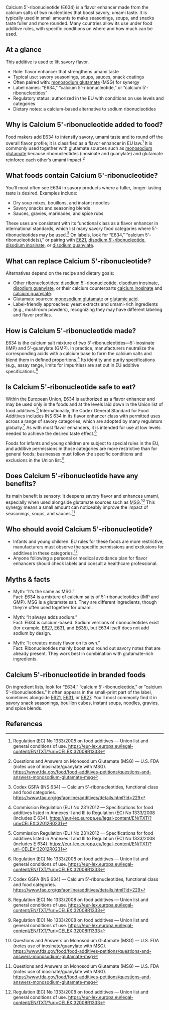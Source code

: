 Calcium 5'-ribonucleotide (E634) is a flavor enhancer made from the calcium salts of two nucleotides that boost savory, umami taste. It is typically used in small amounts to make seasonings, soups, and snacks taste fuller and more rounded. Many countries allow its use under food additive rules, with specific conditions on where and how much can be used.

<!--more-->

## At a glance
This additive is used to lift savory flavor.

- Role: flavor enhancer that strengthens umami taste
- Typical use: savory seasonings, soups, sauces, snack coatings
- Often paired with: [monosodium glutamate](/e621-monosodium-glutamate) (MSG) for synergy
- Label names: “E634,” “calcium 5'-ribonucleotide,” or “calcium 5'-ribonucleotides”
- Regulatory status: authorized in the EU with conditions on use levels and categories
- Dietary notes: a calcium-based alternative to sodium ribonucleotides

## Why is Calcium 5'-ribonucleotide added to food?
Food makers add E634 to intensify savory, umami taste and to round off the overall flavor profile; it is classified as a flavor enhancer in EU law.[^2] It is commonly used together with glutamate sources such as [monosodium glutamate](/e621-monosodium-glutamate) because ribonucleotides (inosinate and guanylate) and glutamate reinforce each other’s umami impact.[^4]

## What foods contain Calcium 5'-ribonucleotide?
You’ll most often see E634 in savory products where a fuller, longer-lasting taste is desired. Examples include:

- Dry soup mixes, bouillons, and instant noodles
- Savory snacks and seasoning blends
- Sauces, gravies, marinades, and spice rubs

These uses are consistent with its functional class as a flavor enhancer in international standards, which list many savory food categories where 5'-ribonucleotides may be used.[^3] On labels, look for “E634,” “calcium 5'-ribonucleotide(s),” or pairing with [E621](/e621-monosodium-glutamate), [disodium 5'-ribonucleotide](/e635-disodium-5-ribonucleotide), [disodium inosinate](/e631-disodium-inosinate), or [disodium guanylate](/e627-disodium-guanylate).

## What can replace Calcium 5'-ribonucleotide?
Alternatives depend on the recipe and dietary goals:

- Other ribonucleotides: [disodium 5'-ribonucleotide](/e635-disodium-5-ribonucleotide), [disodium inosinate](/e631-disodium-inosinate), [disodium guanylate](/e627-disodium-guanylate), or their calcium counterparts [calcium inosinate](/e633-calcium-inosinate) and [calcium guanylate](/e629-calcium-guanylate).
- Glutamate sources: [monosodium glutamate](/e621-monosodium-glutamate) or [glutamic acid](/e620-glutamic-acid).
- Label-friendly approaches: yeast extracts and umami-rich ingredients (e.g., mushroom powders), recognizing they may have different labeling and flavor profiles.

## How is Calcium 5'-ribonucleotide made?
E634 is the calcium salt mixture of two 5'-ribonucleotides—5'-inosinate (IMP) and 5'-guanylate (GMP). In practice, manufacturers neutralize the corresponding acids with a calcium base to form the calcium salts and blend them in defined proportions.[^1] Its identity and purity specifications (e.g., assay range, limits for impurities) are set out in EU additive specifications.[^1]

## Is Calcium 5'-ribonucleotide safe to eat?
Within the European Union, E634 is authorized as a flavor enhancer and may be used only in the foods and at the levels laid down in the Union list of food additives.[^2] Internationally, the Codex General Standard for Food Additives includes INS 634 in its flavor enhancer class with permitted uses across a range of savory categories, which are adopted by many regulators globally.[^3] As with most flavor enhancers, it is intended for use at low levels needed to achieve the desired taste effect.[^2]

Foods for infants and young children are subject to special rules in the EU, and additive permissions in those categories are more restrictive than for general foods; businesses must follow the specific conditions and exclusions in the Union list.[^2]

## Does Calcium 5'-ribonucleotide have any benefits?
Its main benefit is sensory: it deepens savory flavor and enhances umami, especially when used alongside glutamate sources such as [MSG](/e621-monosodium-glutamate).[^4] This synergy means a small amount can noticeably improve the impact of seasonings, soups, and sauces.[^4]

## Who should avoid Calcium 5'-ribonucleotide?
- Infants and young children: EU rules for these foods are more restrictive; manufacturers must observe the specific permissions and exclusions for additives in these categories.[^2]
- Anyone following a personal or medical avoidance plan for flavor enhancers should check labels and consult a healthcare professional.

## Myths & facts
- Myth: “It’s the same as MSG.”  
  Fact: E634 is a mixture of calcium salts of 5'-ribonucleotides (IMP and GMP). MSG is a glutamate salt. They are different ingredients, though they’re often used together for umami.

- Myth: “It always adds sodium.”  
  Fact: E634 is calcium-based. Sodium versions of ribonucleotides exist (for example, [E627](/e627-disodium-guanylate), [E631](/e631-disodium-inosinate), and [E635](/e635-disodium-5-ribonucleotide)), but E634 itself does not add sodium by design.

- Myth: “It creates meaty flavor on its own.”  
  Fact: Ribonucleotides mainly boost and round out savory notes that are already present. They work best in combination with glutamate-rich ingredients.

## Calcium 5'-ribonucleotide in branded foods
On ingredient lists, look for “E634,” “calcium 5'-ribonucleotide,” or “calcium 5'-ribonucleotides.” It often appears in the small-print part of the label, sometimes alongside [E621](/e621-monosodium-glutamate), [E631](/e631-disodium-inosinate), or [E627](/e627-disodium-guanylate). You’ll most commonly find it in savory snack seasonings, bouillon cubes, instant soups, noodles, gravies, and spice blends.

## References
[^1]: Commission Regulation (EU) No 231/2012 — Specifications for food additives listed in Annexes II and III to Regulation (EC) No 1333/2008 (includes E 634). https://eur-lex.europa.eu/legal-content/EN/TXT/?uri=CELEX:32012R0231
[^2]: Regulation (EC) No 1333/2008 on food additives — Union list and general conditions of use. https://eur-lex.europa.eu/legal-content/EN/TXT/?uri=CELEX:32008R1333
[^3]: Codex GSFA (INS 634) — Calcium 5'-ribonucleotides, functional class and food categories. https://www.fao.org/gsfaonline/additives/details.html?id=229
[^4]: Questions and Answers on Monosodium Glutamate (MSG) — U.S. FDA (notes use of inosinate/guanylate with MSG). https://www.fda.gov/food/food-additives-petitions/questions-and-answers-monosodium-glutamate-msg
